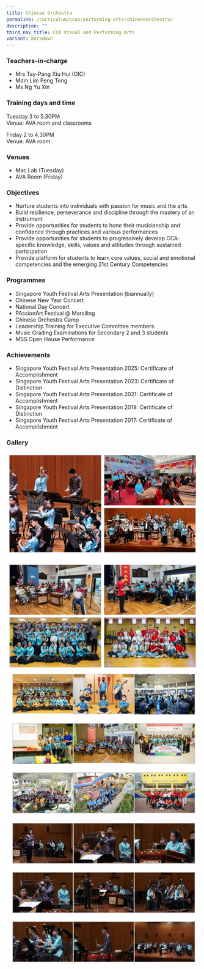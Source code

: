 ```yaml
---
title: Chinese Orchestra
permalink: /curriculum/ccas/performing-arts/chineseorchestra/
description: ""
third_nav_title: CCA Visual and Performing Arts
variant: markdown
---
```

### **Teachers-in-charge**

*   Mrs Tay-Pang Xiu Hui (OIC)
*   Mdm Lim Peng Teng
*   Ms Ng Yu Xin

### **Training days and time**

Tuesday 3 to 5.30PM <br>Venue: AVA room and classrooms  

Friday 2 to 4.30PM <br>Venue: AVA room

### **Venues**

*   Mac Lab (Tuesday)
*   AVA Room (Friday)

### **Objectives**

*   Nurture students into individuals with passion for music and the arts.
*   Build resilience, perseverance and discipline through the mastery of an instrument
*   Provide opportunities for students to hone their musicianship and confidence through practices and various performances
*   Provide opportunities for students to progressively develop CCA-specific knowledge, skills, values and attitudes through sustained participation
*   Provide platform for students to learn core values, social and emotional competencies and the emerging 21st Century Competencies

### **Programmes**

*   Singapore Youth Festival Arts Presentation (biannually)
*   Chinese New Year Concert
*   National Day Concert
*   PAssionArt Festival @ Marsiling
*   Chinese Orchestra Camp
*   Leadership Training for Executive Committee members
*   Music Grading Examinations for Secondary 2 and 3 students
*   MSS Open House Performance

### **Achievements**

*   Singapore Youth Festival Arts Presentation 2025:&nbsp;Certificate of Accomplishment
*   Singapore Youth Festival Arts Presentation 2023:&nbsp;Certificate of Distinction
*   Singapore Youth Festival Arts Presentation 2021:&nbsp;Certificate of Accomplishment
*   Singapore Youth Festival Arts Presentation 2019:&nbsp;Certificate of Distinction
*   Singapore Youth Festival Arts Presentation 2017:&nbsp;Certificate of Accomplishment


### **Gallery**
![](/images/comss1.JPG)<br>
![](/images/comss2.JPG)<br>
![Chinese Orchestra](/images/Chinese%20Orchestra_1.jpg)

![Chinese Orchestra](/images/Chinese%20Orchestra_2.jpg)
